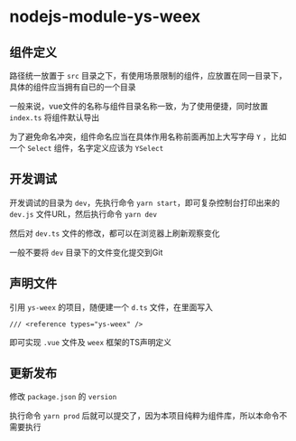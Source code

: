 # nodejs-module-ys-weex

## 组件定义

路径统一放置于 `src` 目录之下，有使用场景限制的组件，应放置在同一目录下，具体的组件应当拥有自已的一个目录

一般来说，vue文件的名称与组件目录名称一致，为了使用便捷，同时放置 `index.ts` 将组件默认导出

为了避免命名冲突，组件命名应当在具体作用名称前面再加上大写字母 `Y` ，比如一个 `Select` 组件，名字定义应该为 `YSelect`

## 开发调试

开发调试的目录为 `dev`，先执行命令 `yarn start`，即可复杂控制台打印出来的 `dev.js` 文件URL，然后执行命令 `yarn dev`

然后对 `dev.ts` 文件的修改，都可以在浏览器上刷新观察变化

一般不要将 `dev` 目录下的文件变化提交到Git

## 声明文件

引用 `ys-weex` 的项目，随便建一个 `d.ts` 文件，在里面写入

```
/// <reference types="ys-weex" />
```

即可实现 `.vue` 文件及 `weex` 框架的TS声明定义

## 更新发布

修改 `package.json` 的 `version`

执行命令 `yarn prod` 后就可以提交了，因为本项目纯粹为组件库，所以本命令不需要执行
